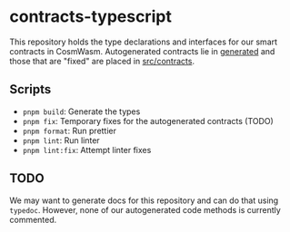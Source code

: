 # contracts-typescript
This repository holds the type declarations and interfaces for our smart contracts in CosmWasm.
Autogenerated contracts lie in [generated](generated) and those that are "fixed" are placed in [src/contracts](src/contracts).


## Scripts
- `pnpm build`: Generate the types
- `pnpm fix`: Temporary fixes for the autogenerated contracts (TODO)
- `pnpm format`: Run prettier
- `pnpm lint`: Run linter
- `pnpm lint:fix`: Attempt linter fixes

## TODO
We may want to generate docs for this repository and can do that using `typedoc`. However, none of our autogenerated code methods is currently commented.
